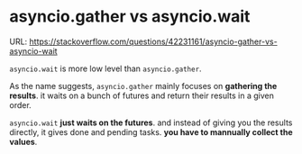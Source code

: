 # asyncio.gather vs asyncio.wait

URL: https://stackoverflow.com/questions/42231161/asyncio-gather-vs-asyncio-wait

`asyncio.wait` is more low level than `asyncio.gather`.

As the name suggests, `asyncio.gather` mainly focuses on **gathering the results**. it waits on a bunch of futures and return their results in a given order.

`asyncio.wait` **just waits on the futures**. and instead of giving you the results directly, it gives done and pending tasks. **you have to mannually collect the values**.






